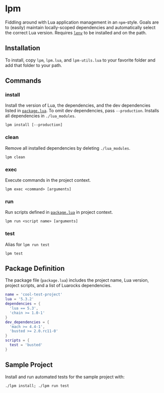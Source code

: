 # lpm
Fiddling around with Lua application management in an `npm`-style. Goals are to (easily) maintain locally-scoped dependencies and automatically select the correct Lua version. Requires [`lenv`](https://github.com/mah0x211/lenv) to be installed and on the path.

## Installation
To install, copy `lpm`, `lpm.lua`, and `lpm-utils.lua` to your favorite folder and add that folder to your path.

## Commands
### install
Install the version of Lua, the dependencies, and the dev dependencies listed in [`package.lua`](#package-definition). To omit dev dependencies, pass `--production`. Installs all dependencies in `./lua_modules`.

```shell
lpm install [--production]
```

### clean
Remove all installed dependencies by deleting `./lua_modules`.

```shell
lpm clean
```

### exec
Execute commands in the project context.

```shell
lpm exec <command> [arguments]
```

### run
Run scripts defined in [`package.lua`](#package-definition) in project context.

```shell
lpm run <script name> [arguments]
```

### test
Alias for `lpm run test`

```shell
lpm test
```

## Package Definition
The package file (`package.lua`) includes the project name, Lua version, project scripts, and a list of Luarocks dependencies.

```lua
name = 'cool-test-project'
lua = '5.3.2'
dependencies = {
  'lua == 5.3',
  'chain >= 1.0-1'
}
dev_dependencies = {
  'mach >= 4.4-1',
  'busted >= 2.0.rc11-0'
}
scripts = {
  test = 'busted'
}
```

## Sample Project
Install and run automated tests for the sample project with:

```shell
./lpm install; ./lpm run test
```
